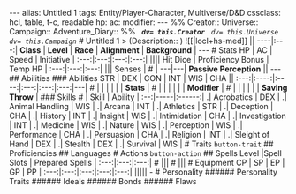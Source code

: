 --- alias: Untitled 1 tags: Entity/Player-Character, Multiverse/D&D cssclass: hcl, table, t-c, readable hp: ac: modifier: --- %% Creator:: Universe:: Campaign:: Adventure_Diary:: %% <i>**` dv= this.Creator`** ` dv= this.Universe` ` dv= this.Campaign`</i> # Untitled 1 > (Description:: ) ![[|locl+hs-med]] <i>[]()</i> || ----|:---:| **Class** | **Level** | **Race** | **Alignment** | **Background** | --- # Stats HP | AC | Speed | Initiative | :---:|:---:|:---:|:---:| |||| Hit Dice | Proficiency Bonus | Temp HP | :---:|:---:|:---:| ||| Senses | \# | ---|---| **Passive Perception** || --- ## Abilities ### Abilities STR | DEX | CON | INT | WIS | CHA || :---:|:----:|:----:|:---:|:---:|:---:|---| \# | | | | | | **Stats** | \# | | | | | | **Modifier** | \# | | | | | | **Saving Throw** | ### Skills \# | Skill | Ability | :--:|-----|:------:| .| Acrobatics | DEX | .| Animal Handling | WIS | .| Arcana | INT | .| Athletics | STR | .| Deception | CHA | .| History | INT | .| Insight | WIS | .| Intimidation | CHA | .| Investigation | INT | .| Medicine | WIS | .| Nature | WIS | .| Perception | WIS | .| Performance | CHA | .| Persuasion | CHA | .| Religion | INT | .| Sleight of Hand | DEX | .| Stealth | DEX | .| Survival | WIS | # Traits `button-trait` ## Proficiencies ## Languages # Actions `button-action` ## Spells Level |Spell Slots | Prepared Spells | :---:|:---:|:---:| \# ||| \# ||| # Equipment CP | SP | EP | GP | PP | :---:|:---:|:---:|:---:|:---:| ||||| - # Personality ###### Personality Traits ###### Ideals ###### Bonds ###### Flaws